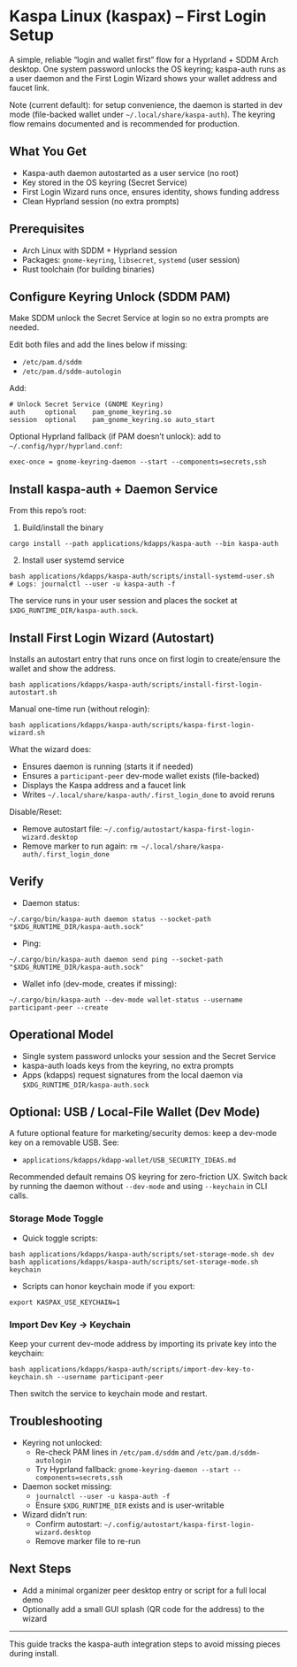 # Kaspa Linux (kaspax) – First Login Setup

A simple, reliable “login and wallet first” flow for a Hyprland + SDDM Arch desktop. One system password unlocks the OS keyring; kaspa-auth runs as a user daemon and the First Login Wizard shows your wallet address and faucet link.

Note (current default): for setup convenience, the daemon is started in dev mode (file-backed wallet under `~/.local/share/kaspa-auth`). The keyring flow remains documented and is recommended for production.

## What You Get
- Kaspa-auth daemon autostarted as a user service (no root)
- Key stored in the OS keyring (Secret Service)
- First Login Wizard runs once, ensures identity, shows funding address
- Clean Hyprland session (no extra prompts)

## Prerequisites
- Arch Linux with SDDM + Hyprland session
- Packages: `gnome-keyring`, `libsecret`, `systemd` (user session)
- Rust toolchain (for building binaries)

## Configure Keyring Unlock (SDDM PAM)
Make SDDM unlock the Secret Service at login so no extra prompts are needed.

Edit both files and add the lines below if missing:
- `/etc/pam.d/sddm`
- `/etc/pam.d/sddm-autologin`

Add:
```
# Unlock Secret Service (GNOME Keyring)
auth     optional    pam_gnome_keyring.so
session  optional    pam_gnome_keyring.so auto_start
```

Optional Hyprland fallback (if PAM doesn’t unlock): add to `~/.config/hypr/hyprland.conf`:
```
exec-once = gnome-keyring-daemon --start --components=secrets,ssh
```

## Install kaspa-auth + Daemon Service
From this repo’s root:

1) Build/install the binary
```
cargo install --path applications/kdapps/kaspa-auth --bin kaspa-auth
```

2) Install user systemd service
```
bash applications/kdapps/kaspa-auth/scripts/install-systemd-user.sh
# Logs: journalctl --user -u kaspa-auth -f
```

The service runs in your user session and places the socket at `$XDG_RUNTIME_DIR/kaspa-auth.sock`.

## Install First Login Wizard (Autostart)
Installs an autostart entry that runs once on first login to create/ensure the wallet and show the address.
```
bash applications/kdapps/kaspa-auth/scripts/install-first-login-autostart.sh
```
Manual one-time run (without relogin):
```
bash applications/kdapps/kaspa-auth/scripts/kaspa-first-login-wizard.sh
```

What the wizard does:
- Ensures daemon is running (starts it if needed)
- Ensures a `participant-peer` dev-mode wallet exists (file-backed)
- Displays the Kaspa address and a faucet link
- Writes `~/.local/share/kaspa-auth/.first_login_done` to avoid reruns

Disable/Reset:
- Remove autostart file: `~/.config/autostart/kaspa-first-login-wizard.desktop`
- Remove marker to run again: `rm ~/.local/share/kaspa-auth/.first_login_done`

## Verify
- Daemon status:
```
~/.cargo/bin/kaspa-auth daemon status --socket-path "$XDG_RUNTIME_DIR/kaspa-auth.sock"
```
- Ping:
```
~/.cargo/bin/kaspa-auth daemon send ping --socket-path "$XDG_RUNTIME_DIR/kaspa-auth.sock"
```
- Wallet info (dev-mode, creates if missing):
```
~/.cargo/bin/kaspa-auth --dev-mode wallet-status --username participant-peer --create
```

## Operational Model
- Single system password unlocks your session and the Secret Service
- kaspa-auth loads keys from the keyring, no extra prompts
- Apps (kdapps) request signatures from the local daemon via `$XDG_RUNTIME_DIR/kaspa-auth.sock`

## Optional: USB / Local-File Wallet (Dev Mode)
A future optional feature for marketing/security demos: keep a dev-mode key on a removable USB. See:
- `applications/kdapps/kdapp-wallet/USB_SECURITY_IDEAS.md`

Recommended default remains OS keyring for zero-friction UX. Switch back by running the daemon without `--dev-mode` and using `--keychain` in CLI calls.

### Storage Mode Toggle
- Quick toggle scripts:
```
bash applications/kdapps/kaspa-auth/scripts/set-storage-mode.sh dev
bash applications/kdapps/kaspa-auth/scripts/set-storage-mode.sh keychain
```
- Scripts can honor keychain mode if you export:
```
export KASPAX_USE_KEYCHAIN=1
```

### Import Dev Key → Keychain
Keep your current dev-mode address by importing its private key into the keychain:
```
bash applications/kdapps/kaspa-auth/scripts/import-dev-key-to-keychain.sh --username participant-peer
```
Then switch the service to keychain mode and restart.

## Troubleshooting
- Keyring not unlocked:
  - Re-check PAM lines in `/etc/pam.d/sddm` and `/etc/pam.d/sddm-autologin`
  - Try Hyprland fallback: `gnome-keyring-daemon --start --components=secrets,ssh`
- Daemon socket missing:
  - `journalctl --user -u kaspa-auth -f`
  - Ensure `$XDG_RUNTIME_DIR` exists and is user-writable
- Wizard didn’t run:
  - Confirm autostart: `~/.config/autostart/kaspa-first-login-wizard.desktop`
  - Remove marker file to re-run

## Next Steps
- Add a minimal organizer peer desktop entry or script for a full local demo
- Optionally add a small GUI splash (QR code for the address) to the wizard

---
This guide tracks the kaspa-auth integration steps to avoid missing pieces during install.
